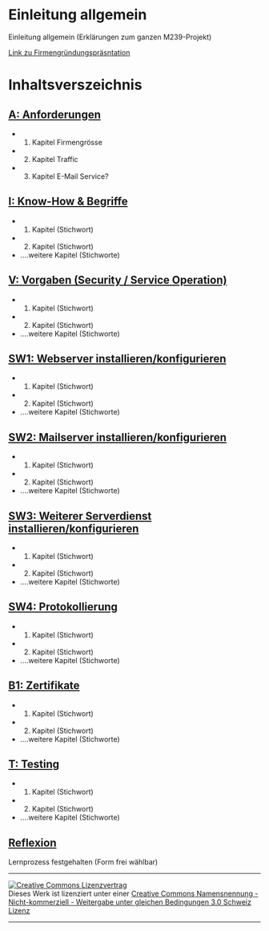 # Einleitung allgemein
Einleitung allgemein (Erklärungen zum ganzen M239-Projekt)

[Link zu Firmengründungspräsntation](https://tbzedu-my.sharepoint.com/:p:/g/personal/daniel_greil_edu_tbz_ch/EYC8WECcEM1Cg78pJKewZiEBWfhp25l38c8qqwLF0WDdvQ?e=W5ZkL1)

# Inhaltsverszeichnis

## [A: Anforderungen](A/README.md)
- 1. Kapitel Firmengrösse
- 2. Kapitel Traffic
- 3. Kapitel E-Mail Service?


## [I: Know-How & Begriffe](I/README.md)
- 1. Kapitel (Stichwort)
- 2. Kapitel (Stichwort)
- ....weitere Kapitel (Stichworte)

## [V: Vorgaben (Security / Service Operation)](V/README.md)
- 1. Kapitel (Stichwort)
- 2. Kapitel (Stichwort)
- ....weitere Kapitel (Stichworte)

## [SW1: Webserver installieren/konfigurieren](SW1/README.md)
- 1. Kapitel (Stichwort)
- 2. Kapitel (Stichwort)
- ....weitere Kapitel (Stichworte)

## [SW2: Mailserver installieren/konfigurieren](SW2/README.md)
- 1. Kapitel (Stichwort)
- 2. Kapitel (Stichwort)
- ....weitere Kapitel (Stichworte)

## [SW3: Weiterer Serverdienst installieren/konfigurieren](SW3/README.md)
- 1. Kapitel (Stichwort)
- 2. Kapitel (Stichwort)
- ....weitere Kapitel (Stichworte)

## [SW4: Protokollierung](SW4/README.md)
- 1. Kapitel (Stichwort)
- 2. Kapitel (Stichwort)
- ....weitere Kapitel (Stichworte)
 
## [B1: Zertifikate](B2/README.md)
- 1. Kapitel (Stichwort)
- 2. Kapitel (Stichwort)
- ....weitere Kapitel (Stichworte)

## [T: Testing](T/README.md)
- 1. Kapitel (Stichwort)
- 2. Kapitel (Stichwort)
- ....weitere Kapitel (Stichworte)


## [Reflexion](R/README.md)
Lernprozess festgehalten (Form frei wählbar)


- - -
<a rel="license" href="http://creativecommons.org/licenses/by-nc-sa/3.0/ch/"><img alt="Creative Commons Lizenzvertrag" style="border-width:0" src="https://i.creativecommons.org/l/by-nc-sa/3.0/ch/88x31.png" /></a><br />Dieses Werk ist lizenziert unter einer <a rel="license" href="http://creativecommons.org/licenses/by-nc-sa/3.0/ch/">Creative Commons Namensnennung - Nicht-kommerziell - Weitergabe unter gleichen Bedingungen 3.0 Schweiz Lizenz</a>

- - -
